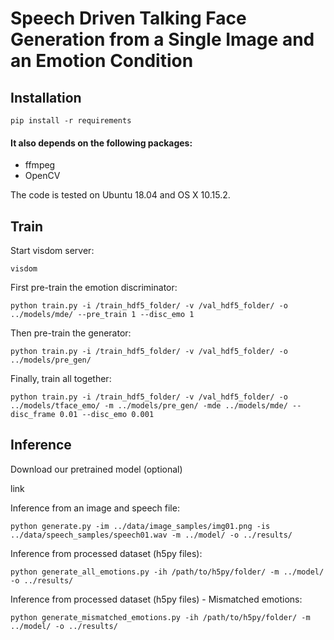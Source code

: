 # Speech Driven Talking Face Generation from a Single Image and an Emotion Condition

## Installation

```
pip install -r requirements
```

#### It also depends on the following packages:
* ffmpeg
* OpenCV

The code is tested on Ubuntu 18.04 and OS X 10.15.2.

## Train

Start visdom server:

```
visdom
```

First pre-train the emotion discriminator:

```
python train.py -i /train_hdf5_folder/ -v /val_hdf5_folder/ -o ../models/mde/ --pre_train 1 --disc_emo 1
```

Then pre-train the generator:

```
python train.py -i /train_hdf5_folder/ -v /val_hdf5_folder/ -o ../models/pre_gen/
```

Finally, train all together:

```
python train.py -i /train_hdf5_folder/ -v /val_hdf5_folder/ -o ../models/tface_emo/ -m ../models/pre_gen/ -mde ../models/mde/ --disc_frame 0.01 --disc_emo 0.001 
```

## Inference
Download our pretrained model (optional)

link

Inference from an image and speech file:

```
python generate.py -im ../data/image_samples/img01.png -is ../data/speech_samples/speech01.wav -m ../model/ -o ../results/
```

Inference from processed dataset (h5py files):

```
python generate_all_emotions.py -ih /path/to/h5py/folder/ -m ../model/ -o ../results/
```

Inference from processed dataset (h5py files) - Mismatched emotions:

```
python generate_mismatched_emotions.py -ih /path/to/h5py/folder/ -m ../model/ -o ../results/
```
